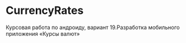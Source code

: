 # CurrencyRates
Курсовая работа по андроиду, вариант 19.Разработка мобильного приложения «Курсы валют» 
